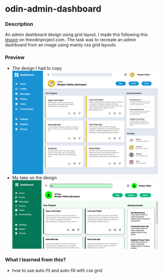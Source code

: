 # odin-admin-dashboard

### Description
An admin dashboard design using grid layout. I made this following this [lesson](https://www.theodinproject.com/lessons/node-path-intermediate-html-and-css-admin-dashboard) on theodinproject.com. The task was to recreate an admin dashboard from an image using mainly css grid layouts.

### Preview
- The design I had to copy
![](/dashboard-project-model.png)
- My take on the design
![](/preview.png)

### What I learned from this?
- how to use auto-fit and auto-fill with css grid
